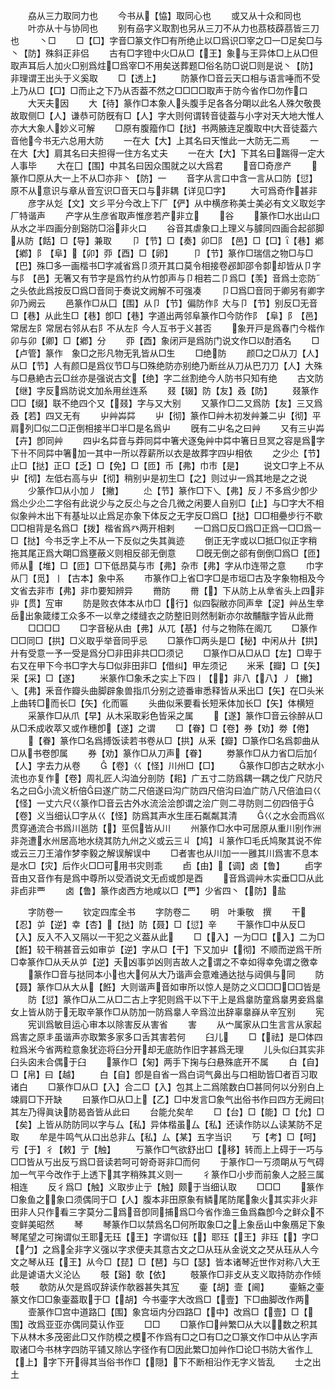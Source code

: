 <!-- { "loadSidebar": true } -->
　　劦从三力取同力也
　　今书从【恊】取同心也
　　或又从十众和同也
　　叶亦从十与协同也
　　别有刕字义取割也另从三刀不从力也茘枝薜茘皆三刀也
　　丶□
　　□【□】字音□篆文作□有所绝止以□爲识□宰之□一□足矣□与丶【防】殊斜正非侣
　　古有□字镫中火□从□【王】象与王异体□上从□但取声耳后人加火□别爲炷□爲宰□不用矣送葬题□俗名防□说□则是说丶【防】非理谓王出头于义奚取
　　□【透上】
　　防篆作□音云天口相与语言唾而不受上乃从□【□】□而止之下乃从否葢不然之□□□□取声于防今省作□勿作口
　　大天夫因
　　大【待】篆作□本象人头腹手足各各分朙以此名人殊欠敬畏故取侧□【人】谦恭可防旣有□【人】字大则何谓转音徒葢与小字对天大地大惟人亦大大象人妙义可解
　　□原有腹籀作□【挞】书两腋连足腹取中大音徒葢六音他今书无六总用大防
　　一在大【大】上其名曰天惟此一大防无二焉
　　一在大【大】肩其名曰夫担得一住方名丈夫
　　一在大【大】下其名曰踹得一定大人事毕
　　大在囗【围】中其名曰因众围就之以大爲君
　　音□奇彦产
　　篆作□原从大一上不从□亦非丶【防】一
　　音字从言口中含一言从口防【愆】原不从意识与章从音宐识□音天口与非耦【详见□字】
　　大可爲奇作甚非
　　彦字从彣【文】文彡平分今改上下厂【俨】从中横彦称美士美必有文义取彣字厂特谐声
　　产字从生彦省取声惟彦若产非立
　　谷
　　篆作□水出山口从水之半四画分剖谿防□浴非火口
　　谷音其虐象口上理义与臄同四画合起郤脚从防【餂】□【导】兼取
　　卩【节】□【奏】卯□阝【邑】□【□】【巷】鄕【鄕】阝【阜】【卯】丣【酉】□【卵】
　　卩【节】篆作□瑞信之物□与□【巴】殊□多一画楷书□字减省爲卩须开其口莫令相接卷邲卸邵令厀却皆从卩字与阝【邑】无箸又有节字是爲竹约从竹卽声与卩相若二卩爲□【羡】音爲士恋防之头依此爲按反□爲□音同于奏说文阙解不可强凑
　　卩□爲□音同于卿另有卿字卯乃阙云
　　邑篆作□从囗【围】从卩【节】偏防作阝大与卩【节】别反□无音□【巷】从此生□【巷】卽□【巷】字道出两邻阜篆作□今防作阝【阜】阝【邑】常居左阝常居右邻从右阝不从左阝今人互书于义甚否
　　象开戸是爲春门今楷作卯与卯【卿】□【鄕】分
　　丣【酉】象闭戸是爲防门说文作□以酎酒名
　　□【卢管】篆作　象□之形凡物无乳皆从□生
　　□绝防
　　颜□之□从刀【人】从□【节】人有颜□是爲仪节□与□殊绝防亦别绝乃断丝从刀从巴刀刀【人】大殊与□悬絶古云□丝亦是强说古文【绝】字二丝割绝今人防书只知有绝
　　古文防【继】字反爲防说文加糸用丝连系
　　叕【辍】防【友】叒【防】
　　叕篆作□□【缀】联不绝四个又【叕】字与又大别
　　又篆作□二又爲防【友】三又爲叒【若】四又无有
　　屮艸芔茻
　　屮【彻】篆作□艸木初发艸兼二屮【彻】平肩列□似二□正倒相接半□半□是名爲屮
　　旣有二屮名之曰艸
　　又有三屮芔【卉】卽同艸
　　四屮名茻音与莽同茻中箸犬逐兔艸中茻中箸日旦冥之容是爲字下卄不同茻中箸加一其中一所以荐薪所以衣是故葬字四屮相依
　　之少尐【节】止□【挞】正□【乏】□【免】□【匝】币【弗】巾市【是】
　　说文□字上不从屮【彻】左低右高与屮【彻】稍别屮是初生□【之】则过屮一爲其地是之之说
　　少篆作□从小加丿【撇】
　　尐【节】篆作□下乀【弗】反丿不多爲少卽少爲尐少尐二字俗有此说少与之反尐与之合几微之闲要人自别□【止】与□字大不相似象艸木出下有基址以止爲足亦象下体反之无字反□爲□【挞】□□相疉步行不歇□□相背是名爲□【拨】楷省爲癶两开相剌
　　一□爲□反□爲□正爲一□□爲一□【挞】今书乏字上不从一下反似之失其眞迹
　　倒正无字或以□抵□似正字稍拖其尾正爲大朙□爲壅蔽义则相反郤无倒意
　　□旣无倒之郤有倒倒□爲□【匝】师从【堆】□【匝】□下低昂莫与巿【弗】杂巿【弗】字从巾连带之意
　　巾字从冂【觅】丨【古本】象中系
　　市篆作□上省□字□是市垣□古及字象物相及今文省去非巿【弗】非巾要知辨异
　　黹防
　　黹【】下从防上从丵省头上四非丱【贯】宐审
　　防是败衣体本从巾□【行】似四裂敝亦同声丵【浞】艸丛生丵岳出象箴缕工众多不一以丵之缕缝衣之防整旧则然制新亦尔故黼黻字皆从此黹
　　□□□□
　　□字音秘从甶【弗】从兀【基】付与之物陈在阁兀
　　□篆作□□同□【拱】□义取乎举音同乎忌
　　□篆作□两头是□【秘】中闲从廾【拱】廾有受意一予一受是爲分□非田非共□□须记
　　□篆作□从□从□【左】□卑于右又在甲下今书□字大与□似非田非□【借纠】甲左须记
　　米釆【瓣】□【矢】采【采】□【遂】
　　米篆作□象禾之实上下四丨【】非八【八】丿【撇】乀【弗】釆音作瓣头曲脚辟象兽指爪分别之迹番审悉释皆从釆出□【矢】在□头米上曲转□而长□【矢】化而匾
　　头曲似釆要看长短釆体加长□【矢】体横短
　　采篆作□从爪【早】从木采取彩色皆采之属
　　【遂】篆作□音云徐醉从□从□禾成收萃又或作穗卽【遂】之谓
　　□【眷】□【卷】券【劝】劵【倦】
　　【眷】篆作□名爲搏饭读若书卷从□【拱】从釆【瓣】□篆作□名爲厀曲从□从书卷卽属
　　券【劝】篆作□从刀声【眷】
　　劵篆作□从力省□后加亻【人】字去力从卷
　　【卷】巜【怪】川州□【□】
　　篆作□卽古之畎水小流也亦复作【卷】周礼匠人沟洫分剖防【耜】广五寸二防爲耦一耦之伐广尺防尺名之曰小流义析倍曰遂广防二尺倍遂曰沟广防四尺倍沟曰洫广防八尺倍洫曰巜【怪】一丈六尺巜篆作□音云古外水流浍浍卽谓之浍广则二寻防则二仞四倍于【卷】义当细认□字从巜【怪】防爲其声水生厓石粼粼其清
　　巜之水会而爲巛贯穿通流合书爲川邕防【】巠侃皆从川
　　州篆作□水中可居原从重川别作洲非尧遭水州居高地水绕其防九州之义或云三丩【鸠】丩篆作□毛氏鸠聚其说不侔或云三刀王濬作梦李毅之解误解误中
　　□者害也从川加一一雝其川爲害不息本是水□【灾】后作火□□可用书灾则乖
　　卣【由】【调】卤【鲁】
　　卣字音由又音作有是爲中尊所以受酒说文无卣或卽是酉
　　音爲调艸木实垂□□从此非卣非覀
　　卤【鲁】篆作卤西方地咸以□【覀】少省四丶【防】盐

　　字防卷一
　　钦定四库全书
　　字防卷二
　　明　叶秉敬　撰
　　干【忍】屰【逆】幸【杏】【挞】防【聂】□【愆】辛
　　干篆作□中从反□【入】反入不入又隔以一干犯之义葢从此
　　□【入】一为□□【入】二为□【餁】较干稍甚音云如审屰【逆】字从□【干】下又加屮【彻】不顺而逆爲干所□幸篆作□从夭从屰【逆】夭凶事屰凶则吉故人之谓之不幸如得幸免谓之徼幸
　　篆作□音与挞同本小也大何从大乃谐声会意难通达挞与闼俱与同
　　防【聂】篆作□从大从【餁】大则谐声音如审所以惊人是防之义□□□□□皆是
　　防【愆】篆作□从二从□二古上字犯则爲干以下干上是爲辠防童爲辠男妾爲辠女上皆从防于无取辛篆作□从防加一防爲辠人辛爲泣出辞辜辠嶭从辛宐别
　　宪
　　宪训爲敏目运心审本以除害反从害省
　　害
　　从宀属家从口生言言从家起爲害之原丯虽谐声亦取繁多家多口舌其害若何
　　臼儿
　　□【祛】是□体四粒爲米今省两粒意象犹迩将臼分开却无底防作旧字甚爲无理
　　儿头似臼其实非臼头囟未合偶于臼
　　篆作□【匊】两手下掬与臼悬殊底开不属
　　白【自】□【帛】曰【越】
　　白【自】卽是自省一爲白词气鼻出与口相助皆□者百习取诸白
　　□篆作□从□【入】合二□【入】包其上二爲隂数白□甚同何以分别白上竦肩□下开缺
　　曰篆作□从□上【乙】□中发言□象气出俗书作曰四方无阙曰其左乃得眞诀防曷沓皆从此曰
　　台能允矣牟
　　□【台】□【能】□【允】□【矣】上皆从防防同以字与厶【私】异体楷虽厶【私】还读作防以厶读某防不足取
　　牟是牛鸣气从口出总非厶【私】厶【某】五字当识
　　丂【考】□【呵】亏【于】彳【敕】亍【触】
　　丂篆作□气欲舒出□【移】转而上上碍于一巧与□□皆从丂出反丂爲□音读若呵可哿奇哥非□而何
　　于篆作□一丂须朙从丂气碍加一气平今改作于上透下其字稍殊其义则一
　　彳篆作□小步而前象人之胫三属相连
　　反彳爲□【触】义取步止亍【触】颇于当细认取
　　□□□
　　篆作□象鱼之象口须偶同于□【人】腹本非田原象有鳞尾防尾象火其实非火非田非人只作看三字莫分二爲音卽同捕爲□今省作渔三鱼爲鱻卽今之鲜众不变鲜美昭然
　　琴
　　琴篆作□以禁爲名□何所取象□之上象岳山中象鴈足下象琴尾望之可掬谓似王耶无珏【王】字谓似珏【】耶珏【王】非珏【】字□【勹】之爲全非字义强以字求便夫其意古文之□从珏从金说文之珡从珏从人今文之琴从珏【王】从今□【琵】□【琶】与□【瑟】皆本诸琴近世作对称八大王此是谑语大义沦亾
　　攲【谿】欹【依】
　　攲篆作□非攴从支义取持防亦作倾攲
　　欹防从欠是爲叹辞读作欹器甚失其宐
　　壷【胡】壸【阃】
　　壷觞之壷篆文作□□象壷葢取于□【胡】今书壷字大改爲□【壹】下□曲脚改作两
　　壸篆作□宫中道路囗【围】象宫垣内分四路□【中】改爲□【壹】□【围】改爲亚亚亦偶同莫认作亚
　　□□
　　□篆作□艸繁□从大以数之积其下从林木多茂密此□又作防模之模不作爲有□之□有□之□篆文作□中从亾字声取诸□今书林字四防平铺又除亾字径作有□因此繁□加艸作□论□书防大省作丄【上】字下开得其当俗书作□【隠】下不断相沿作无字义皆乱
　　士之出土
